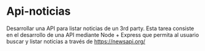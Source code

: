# Api-noticias
Desarrollar una API para listar noticias de un 3rd party. Esta tarea consiste en el desarrollo de una API mediante Node + Express que permita al usuario buscar y listar noticias a través de https://newsapi.org/
